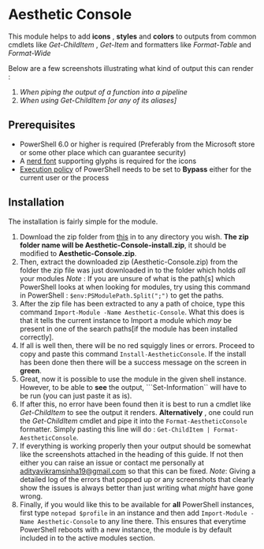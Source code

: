 # Aesthetic Console
This module helps to add **icons** , **styles** and **colors** to outputs from common cmdlets like _Get-ChildItem_ , _Get-Item_ and formatters like _Format-Table_ and   _Format-Wide_

Below are a few screenshots illustrating what kind of output this can render :
1. _When piping the output of a function into a pipeline_
2. _When using Get-ChildItem [or any of its aliases]_

## Prerequisites
- PowerShell 6.0 or higher is required (Preferably from the Microsoft store or some other place which can guarantee security)
- A [nerd font](https://www.nerdfonts.com/) supporting glyphs is required for the icons
- [Execution policy](https://docs.microsoft.com/en-us/powershell/module/microsoft.powershell.security/set-executionpolicy?view=powershell-7.2) of PowerShell needs to be set to **Bypass** either for the current user or the process

## Installation
The installation is fairly simple for the module.
1. Download the zip folder from [this](https://github.com/codeadityavs/Aesthetic-Console/tree/install) in to any directory you wish. **The zip folder name will be Aesthetic-Console-install.zip**, it should be modified to **Aesthetic-Console.zip**.
2. Then, extract the downloaded zip (Aesthetic-Console.zip) from the folder the zip file was just downloaded in to the folder which holds _all_ your modules
_Note_ : If you are unsure of what is the path[s] which PowerShell looks at when looking for modules, try using this command in PowerShell :
```$env:PSModulePath.Split(";")``` to get the paths.
3. After the zip file has been extracted to any a path of choice, type this command ```Import-Module -Name Aesthetic-Console```. What this does is that it tells the current instance to Import a module which _may_ be present in one of the search paths[if the module has been installed correctly].
4. If all is well then, there will be no red squiggly lines or errors. Proceed to copy and paste this command ```Install-AestheticConsole```. If the install has been done then there will be a success message on the screen in **green**.
5. Great, now it is possible to use the module in the given shell instance. However, to be able to **see** the output, ```Set-Information`` will have to be run (you can just paste it as is).
6. If after this, no error have been found then it is best to run a cmdlet like _Get-ChildItem_ to see the output it renders. **Alternatively** , one could run the _Get-ChildItem_ cmdlet and pipe it into the ```Format-AestheticConsole``` formatter. Simply pasting this line will do :
```Get-ChildItem | Format-AestheticConsole```.
7. If everything is working properly then your output should be somewhat like the screenshots attached in the heading of this guide. If not then either you can raise an issue or contact me personally at adityavikramsinha19@gmail.com so that this can be fixed.
_Note_: Giving a detailed log of the errors that popped up or any screenshots that clearly show the issues is always better than just writing what _might_ have gone wrong.
8. Finally, if you would like this to be available for **all** PowerShell instances, first type ```notepad $profile``` in an instance and then add ```Import-Module -Name Aesthetic-Console``` to any line there. This ensures that everytime PowerShell reboots with a new instance, the module is by default included in to the active modules section.
